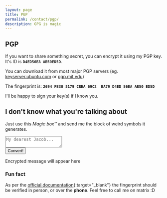 ```yaml
---
layout: page
title: PGP
permalink: /contact/pgp/
description: GPG is magic
---
```


## PGP

If you want to share something secret, you can encrypt it using my PGP key. It's ID is <span style="display: inline-block;">**`D4ED56EA AB50ED5D`**</span>.

You can download it from most major PGP servers (eg. [keyserver.ubuntu.com](https://keyserver.ubuntu.com/pks/lookup?search=kubik%40chamik.eu&fingerprint=on&op=index) or [pgp.mit.edu](https://pgp.mit.edu/pks/lookup?search=kubik%40chamik.eu&op=vindex&fingerprint=on))

The fingerprint is: <span style="display: inline-block;">**`2694 FE30 8179 CBEA 69C2  BA79 D4ED 56EA AB50 ED5D`**</span>

I'll be happy to sign your key(s) if I know you.

## I don't know what you're talking about

Just use this *Magic box™* and send me the block of weird symbols it generates.

<!-- I have *borrowed* this from https://vsq.cz/encrypt/ <3 -->
<textarea id="message" class="w-full p-2 text-black" placeholder="My dearest Jacob..."></textarea>
<div class="flex flex-col">
    <button id="encrypt" class="border-2 mx-auto border-slate-200 h-11"><span class="my-auto p-3">Convert!</span></button>
    <div class="language-plaintext font-mono border-2 p-2 mt-4">
        <p id="result" class="font-mono text-sm">Encrypted message will appear here</p>
    </div>
</div>
<script src="/assets/js/openpgp.min.js"></script>
<script src="/assets/js/encrypt.js"></script>

### Fun fact

As per the [official documentation](https://www.gnupg.org/gph/en/manual.html#AEN84){:target="_blank"} the fingerprint should be verified in person, or over the **phone**. Feel free to call me on matrix :D